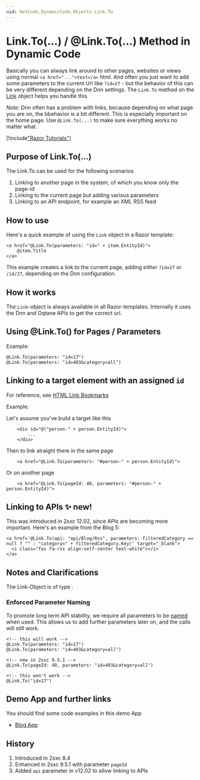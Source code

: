 ```yaml
---
uid: NetCode.DynamicCode.Objects.Link.To
---
```


# Link.To(...) / @Link.To(...) Method in Dynamic Code

Basically you can always link around to other pages, websites or views using normal `<a href="...">text</a>` html. 
And often you just want to add some parameters to the current Url like `?id=27` - but the behavior of this can be very different depending on the Dnn settings. 
The `Link.To` method on the [Link](xref:NetCode.DynamicCode.Objects.Link) object helps you handle this. 

_Note:_ Dnn often has a problem with links, because depending on what page you are on, the bbehavior is a bit different. This is especially important on the home page. Use `@Link.To(...)` to make sure everything works no matter what.


[!include["Razor Tutorials"](~/shared/tutorials/razor.md)]

## Purpose of Link.To(...)

The Link.To can be used for the following scenarios

1. Linking to another page in the system, of which you know only the page-id
1. Linking to the current page but adding various parameters
1. Linking to an API endpoint, for example an XML RSS feed 


## How to use

Here's a quick example of using the `Link` object in a Razor template: 

```razor
<a href="@Link.To(parameters: "id=" + item.EntityId)">
    @item.Title 
</a>
```

This example creates a link to the current page, adding _either_ `?id=27` _or_ `/id/27`, depending on the Dnn configuration. 

## How it works

The `Link`-object is always available in all Razor-templates. Internally it uses the Dnn and Oqtane APIs to get the correct url. 

## Using @Link.To() for Pages / Parameters

Example:

```Razor
@Link.To(parameters: "id=17")
@Link.To(parameters: "id=403&category=all")

```

## Linking to a target element with an assigned `id`

For reference, see [HTML Link Bookmarks](https://www.w3schools.com/html/html_links_bookmarks.asp)

Example:

Let's assume you've build a target like this

```Razor
    <div id="@("person-" + person.EntityId)">
        ...
    </div>
```

Then to link straight there in the same page

```Razor
    <a href="@Link.To(parameters: "#person-" + person.EntityId)">
```

Or on another page

```Razor
    <a href="@Link.To(pageId: 40, parameters: "#person-" + person.EntityId)">
```

## Linking to APIs ✨ new!

This was introduced in 2sxc 12.02, since APIs are becoming more important. Here's an example from the Blog 5:

```
<a href='@Link.To(api: "api/Blog/Rss", parameters: filteredCategory == null ? "" : "category=" + filteredCategory.Key)' target="_blank">
  <i class="fas fa-rss align-self-center text-white"></i>
</a>
```

## Notes and Clarifications

The Link-Object is of type [](xref:ToSic.Sxc.Web.ILinkHelper).

### Enforced Parameter Naming

To promote long term API stability, we require all parameters to be [named](xref:NetCode.Conventions.NamedParameters) when used. This allows us to add further parameters later on, and the calls will still work.

```razor
<!-- this will work -->
@Link.To(parameters: "id=17")
@Link.To(parameters: "id=403&category=all")

<!-- new in 2sxc 9.5.1 -->
@Link.To(pageId: 40, parameters: "id=403&category=all")

<!-- this won't work -->
@Link.To("id=17")
```

## Demo App and further links

You should find some code examples in this demo App
* [Blog App](xref:App.Blog)

## History

1. Introduced in 2sxc 8.4
1. Enhanced in 2sxc 9.5.1 with parameter `pageId`
1. Added `api` parameter in v12.02 to allow linking to APIs